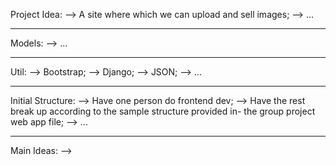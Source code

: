 Project Idea:
    --> A site where which we can upload and sell images;
    --> ...

-------------------------------------------------------------------------------

Models:
    --> ...

-------------------------------------------------------------------------------

Util:
    --> Bootstrap;
    --> Django;
    --> JSON;
    --> ...

-------------------------------------------------------------------------------

Initial Structure:
    --> Have one person do frontend dev;
    --> Have the rest break up according to the sample structure provided in-
        the group project web app file;
    --> ...

-------------------------------------------------------------------------------

Main Ideas:
    --> 
